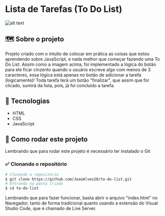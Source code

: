 # Lista de Tarefas (To Do List)

![alt text](image.png)

## 🗺️ Sobre o projeto

Projeto criado com o intuito de colocar em prática as coisas que estou aprendendo sobre JavaScript, e nada melhor que começar fazendo uma To Do List. Assim como a imagem acima, foi implementado a lógica do botão para ele ficar cinzento quando o usuário escreve algo com menos de 3 caracteres, essa lógica está apenas no botão de adicionar a tarefa (logicamente)! Toda tarefa terá um botão "finalizar", que assim que for clicado, sumirá da lista, pois, já foi concluido a tarefa.

## 🔨 Tecnologias

- HTML
- CSS
- JavaScript

## 🚀 Como rodar este projeto

Lembrando que para rodar este projeto é necessário ter instalado o Git

### ✅ Clonando o repositório

```bash
# Clonando o repositório
$ git clone https://github.com/JoaoAlves20/to-do-list.git
# Entrando na pasta criada
$ cd to-do-list
```

Lembrando que para fazer funcionar, basta abrir o arquivo "index.html" no Navegador, tanto de forma tradicional quanto usando a extensão do Visual Studio Code, que é chamado de Live Server.